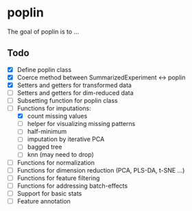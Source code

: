 
<!-- README.md is generated from README.Rmd. Please edit that file -->

# poplin

<!-- badges: start -->

<!-- badges: end -->

The goal of poplin is to …

## Todo

  - [x] Define poplin class
  - [x] Coerce method between SummarizedExperiment \<-\> poplin
  - [x] Setters and getters for transformed data
  - [ ] Setters and getters for dim-reduced data
  - [ ] Subsetting function for poplin class
  - [ ] Functions for imputations:
      - [x] count missing values
      - [ ] helper for visualizing missing patterns
      - [ ] half-minimum
      - [ ] imputation by iterative PCA
      - [ ] bagged tree
      - [ ] knn (may need to drop)
  - [ ] Functions for normalization
  - [ ] Functions for dimension reduction (PCA, PLS-DA, t-SNE …)
  - [ ] Functions for feature filtering
  - [ ] Functions for addressing batch-effects
  - [ ] Support for basic stats
  - [ ] Feature annotation
